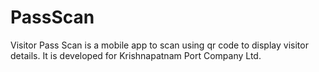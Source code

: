 # PassScan
Visitor Pass Scan is a mobile app to scan using qr code to display visitor details. It is developed for Krishnapatnam Port Company Ltd.
